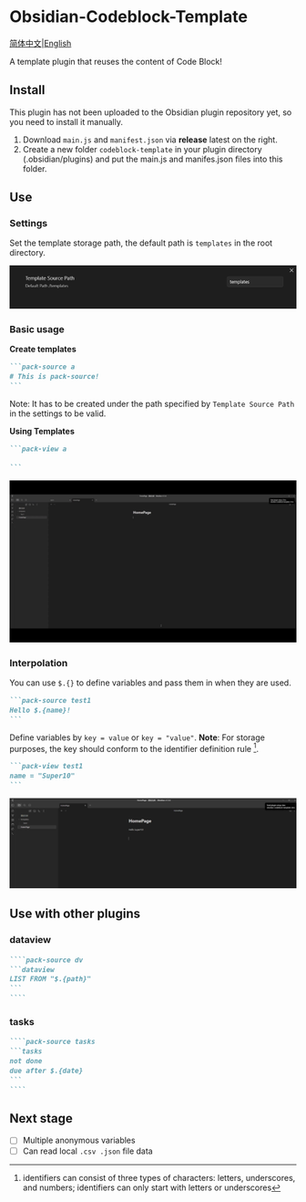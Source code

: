 # Obsidian-Codeblock-Template

[简体中文](./README.md)|[English](./README_EN.md)

A template plugin that reuses the content of Code Block!

## Install

This plugin has not been uploaded to the Obsidian plugin repository yet, so you need to install it manually.

1. Download `main.js` and `manifest.json` via **release** latest on the right.
2. Create a new folder `codeblock-template` in your plugin directory (.obsidian/plugins) and put the main.js and manifes.json files into this folder.

## Use

### Settings

Set the template storage path, the default path is `templates` in the root directory.

![image1](./assets/image1.png)

### Basic usage

**Create templates**

````markdown
```pack-source a
# This is pack-source!
```
````

Note: It has to be created under the path specified by `Template Source Path` in the settings to be valid.

**Using Templates**

````markdown
```pack-view a

```
````

![gif](./assets/image2.gif)

### Interpolation

You can use `$.{}` to define variables and pass them in when they are used.

````markdown
```pack-source test1
Hello $.{name}!
```
````

Define variables by `key = value` or `key = "value"`.
**Note**: For storage purposes, the key should conform to the identifier definition rule [^1].

````markdown
```pack-view test1
name = "Super10"
```
````

![image3](./assets/image3.png)

## Use with other plugins

### dataview

`````markdown
````pack-source dv
```dataview
LIST FROM "$.{path}"
```
````
`````

### tasks

`````markdown
````pack-source tasks
```tasks
not done
due after $.{date}
```
````
`````

## Next stage

-   [ ] Multiple anonymous variables
-   [ ] Can read local `.csv .json` file data

[^1]: identifiers can consist of three types of characters: letters, underscores, and numbers; identifiers can only start with letters or underscores

